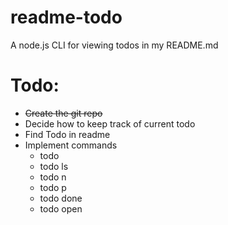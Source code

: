 # readme-todo
A node.js CLI for viewing todos in my README.md

# Todo:
* ~~Create the git repo~~
* Decide how to keep track of current todo
* Find Todo in readme
* Implement commands
  * todo
  * todo ls
  * todo n
  * todo p
  * todo done
  * todo open
